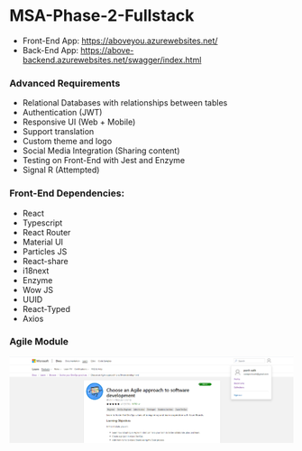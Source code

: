 # MSA-Phase-2-Fullstack

- Front-End App: https://aboveyou.azurewebsites.net/
- Back-End App: https://above-backend.azurewebsites.net/swagger/index.html

### Advanced Requirements

- Relational Databases with relationships between tables
- Authentication (JWT)
- Responsive UI (Web + Mobile)
- Support translation
- Custom theme and logo
- Social Media Integration (Sharing content)
- Testing on Front-End with Jest and Enzyme
- Signal R (Attempted)

### Front-End Dependencies:

- React
- Typescript
- React Router
- Material UI
- Particles JS
- React-share
- i18next
- Enzyme
- Wow JS
- UUID
- React-Typed
- Axios

### Agile Module

![Agile-Module](agileModule.PNG)
